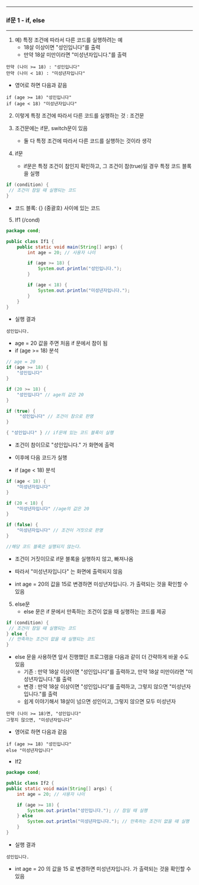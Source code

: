 -----
### if문 1 - if, else
-----
1. 예) 특정 조건에 따라서 다른 코드를 실행하려는 예
    - 18살 이상이면 "성인입니다"를 출력
    - 만약 18살 미만이라면 "미성년자입니다."를 출력
```
만약 (나이 >= 18) : "성인입니다"
만약 (나이 < 18) : "미성년자입니다"
```

   - 영어로 하면 다음과 같음
```
if (age >= 18) "성인입니다"
if (age < 18) "미성년자입니다"
```

2. 이렇게 특정 조건에 따라서 다른 코드를 실행하는 것 : 조건문
3. 조건문에는 if문, switch문이 있음
    - 둘 다 특정 조건에 따라서 다른 코드를 실행하는 것이라 생각

4. if문
    - if문은 특정 조건이 참인지 확인하고, 그 조건이 참(true)일 경우 특정 코드 블록을 실행
```java
if (condition) {
 // 조건이 참일 때 실행되는 코드
}
```
   - 코드 블록: {} (중괄호) 사이에 있는 코드

5. If1 (/cond)
```java
package cond;

public class If1 {
    public static void main(String[] args) {
        int age = 20; // 사용자 나이

        if (age >= 18) {
            System.out.println("성인입니다.");
        }

        if (age < 18) {
            System.out.println("미성년자입니다.");
        }
    }
}
```
   - 실행 결과
```
성인입니다.
```
   - age = 20 값을 주면 처음 if 문에서 참이 됨
   - if (age >= 18) 분석
```java
// age = 20
if (age >= 18) {
    "성인입니다"
}

if (20 >= 18) {
    "성인입니다" // age의 값은 20
} 

if (true) {
     "성인입니다" // 조건이 참으로 판명
}

{ "성인입니다" } // if문에 있는 코드 블록이 실행
```

   - 조건이 참이므로 "성인입니다." 가 화면에 출력

   - 이후에 다음 코드가 실행
   - if (age < 18) 분석
```java
if (age < 18) {
    "미성년자입니다"
}

if (20 < 18) {
    "미성년자입니다" //age의 값은 20
} 

if (false) {
    "미성년자입니다" // 조건이 거짓으로 판명
}

//해당 코드 블록은 실행되지 않는다.
```

   - 조건이 거짓이므로 if문 블록을 실행하지 않고, 빠져나옴
   - 따라서 "미성년자입니다" 는 화면에 출력되지 않음

   - int age = 20의 값을 15로 변경하면 미성년자입니다. 가 출력되는 것을 확인할 수 있음

5. else문
   - else 문은 if 문에서 만족하는 조건이 없을 때 실행하는 코드를 제공
```java
if (condition) {
 // 조건이 참일 때 실행되는 코드
} else {
 // 만족하는 조건이 없을 때 실행되는 코드
}
```
   - else 문을 사용하면 앞서 진행했던 프로그램을 다음과 같이 더 간략하게 바꿀 수도 있음
      + 기존 : 만약 18살 이상이면 "성인입니다"를 출력하고, 만약 18살 미만이라면 "미성년자입니다."를 출력
      + 변경 : 만약 18살 이상이면 "성인입니다"를 출력하고, 그렇지 않으면 "미성년자입니다."를 출력
      + 쉽게 이야기해서 18살이 넘으면 성인이고, 그렇지 않으면 모두 미성년자
```
만약 (나이 >= 18)면, "성인입니다"
그렇지 않으면, "미성년자입니다"
```

   - 영어로 하면 다음과 같음
```
if (age >= 18) "성인입니다"
else "미성년자입니다"
```
   - If2
```java
package cond;

public class If2 {
public static void main(String[] args) {
    int age = 20; // 사용자 나이

    if (age >= 18) {
        System.out.println("성인입니다."); // 참일 때 실행
    } else
        System.out.println("미성년자입니다."); // 만족하는 조건이 없을 때 실행
    }
}
```

   - 실행 결과 
```
성인입니다.
```
  - int age = 20 의 값을 15 로 변경하면 미성년자입니다. 가 출력되는 것을 확인할 수 있음
